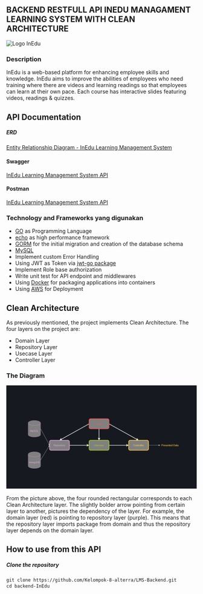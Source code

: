 ## BACKEND RESTFULL API INEDU MANAGAMENT LEARNING SYSTEM WITH CLEAN ARCHITECTURE

![Logo InEdu](https://user-images.githubusercontent.com/74149436/151357103-e850a849-e677-4a84-b43d-15eb994ef6ed.jpeg)

### Description

InEdu is a web-based platform for enhancing employee skills and knowledge. InEdu aims to improve the abilities of employees who need training where there are videos and learning readings so that employees can learn at their own pace. Each course has interactive slides featuring videos, readings & quizzes.

## API Documentation

##### ERD

<a href="https://www.figma.com/file/LiNhF4XjN2T8ZB9bToe9Qf/Learning-Managament-System?node-id=0%3A1">Entity Relationship Diagram - InEdu Learning Management System</a>

#### Swagger

<a href="https://app.swaggerhub.com/apis/krisnadwipayana07/InEdu/1.0.0#/students/getLoginStudent">InEdu Learning Management System API</a>

#### Postman

<a href="https://documenter.getpostman.com/view/17525041/UVeAuoG7">InEdu Learning Management System API</a>

### Technology and Frameworks yang digunakan

- [GO](https://go.dev/doc/) as Programming Language
- [echo](https://labstack.com/echo) as high performance framework
- [GORM](https://gorm.io/docs/) for the initial migration and creation of the database schema
- [MySQL](https://dev.mysql.com/doc/)
- Implement custom Error Handling
- Using JWT as Token via [jwt-go package](https://github.com/dgrijalva/jwt-go)
- Implement Role base authorization
- Write unit test for API endpoint and middlewares
- Using [Docker](https://docs.docker.com/) for packaging applications into containers
- Using [AWS](https://aws.amazon.com/) for Deployment

## Clean Architecture

As previously mentioned, the project implements Clean Architecture. The four layers on the project are:

- Domain Layer
- Repository Layer
- Usecase Layer
- Controller Layer

### The Diagram

![golang clean architecture](https://github.com/daffaalex22/jobdir/raw/main/CleanArch.png)

From the picture above, the four rounded rectangular corresponds to each Clean Architecture layer. The slightly bolder arrow pointing from certain layer to another, pictures the dependency of the layer. For example, the domain layer (red) is pointing to repository layer (purple). This means that the repository layer imports package from domain and thus the repository layer depends on the domain layer.

## How to use from this API

##### Clone the repository

```
git clone https://github.com/Kelompok-8-alterra/LMS-Backend.git
cd backend-InEdu
```
